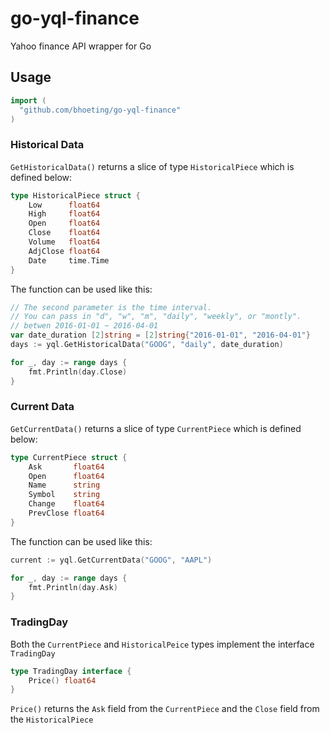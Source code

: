 # go-yql-finance
Yahoo finance API wrapper for Go

## Usage
```go
import (
  "github.com/bhoeting/go-yql-finance"
)
```

### Historical Data
`GetHistoricalData()` returns a slice of type `HistoricalPiece` which is defined below:
```go
type HistoricalPiece struct {
	Low      float64
	High     float64
	Open     float64
	Close    float64
	Volume   float64
	AdjClose float64
	Date     time.Time
}
```
The function can be used like this:
```go
// The second parameter is the time interval.
// You can pass in "d", "w", "m", "daily", "weekly", or "montly".
// betwen 2016-01-01 ~ 2016-04-01
var date_duration [2]string = [2]string{"2016-01-01", "2016-04-01"}
days := yql.GetHistoricalData("GOOG", "daily", date_duration)

for _, day := range days {
	fmt.Println(day.Close)
}
```

### Current Data
`GetCurrentData()` returns a slice of type `CurrentPiece` which is defined below:
```go
type CurrentPiece struct {
	Ask       float64
	Open      float64
	Name      string
	Symbol    string
	Change    float64
	PrevClose float64
}
```
The function can be used like this:
```go
current := yql.GetCurrentData("GOOG", "AAPL")

for _, day := range days {
	fmt.Println(day.Ask)
}
```
### TradingDay
Both the `CurrentPiece` and `HistoricalPeice` types implement the interface `TradingDay`
```go
type TradingDay interface {
	Price() float64
}
```
`Price()` returns the `Ask` field from the `CurrentPiece` and the `Close` field from the `HistoricalPiece`

